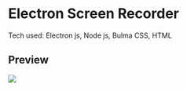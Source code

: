 # Electron Screen Recorder

Tech used: Electron js, Node js, Bulma CSS, HTML

<h2>Preview</h2>
<img src="https://user-images.githubusercontent.com/63785612/120063916-352a1380-c087-11eb-9498-10be4904dc92.JPG" />
